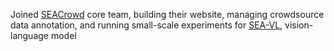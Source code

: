 Joined [SEACrowd](https://seacrowd.org/) core team, building their website, managing crowdsource data annotation, and running small-scale experiments for [SEA-VL](https://huggingface.co/collections/SEACrowd/sea-vl-multicultural-vl-dataset-for-southeast-asia-67cf223d0c341d4ba2b236e7), vision-language model
